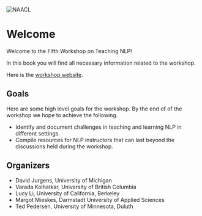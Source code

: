 <img src="img/photo-NAACL2021.png" alt="NAACL" class="bg-primary"/>

# Welcome 

Welcome to the Fifth Workshop on Teaching NLP! 

In this book you will find all necessary information related to the workshop. 

Here is the [workshop website](https://sites.google.com/view/teaching-nlp-workshop/call-for-papers). 

## Goals

Here are some high level goals for the workshop. By the end of of the workshop we hope to achieve the following. 

- Identify and document challenges in teaching and learning NLP in different settings.
- Compile resources for NLP instructors that can last beyond the discussions held during the workshop.


## Organizers 

- David Jurgens, University of Michigan
- Varada Kolhatkar, University of British Columbia
- Lucy Li, University of California, Berkeley
- Margot Mieskes, Darmstadt University of Applied Sciences
- Ted Pedersen, University of Minnesota, Duluth
